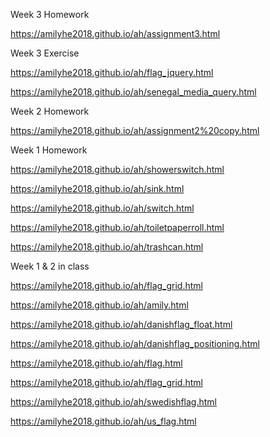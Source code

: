 Week 3 Homework

https://amilyhe2018.github.io/ah/assignment3.html

Week 3 Exercise 

https://amilyhe2018.github.io/ah/flag_jquery.html

https://amilyhe2018.github.io/ah/senegal_media_query.html

Week 2 Homework

https://amilyhe2018.github.io/ah/assignment2%20copy.html

Week 1 Homework 

https://amilyhe2018.github.io/ah/showerswitch.html

https://amilyhe2018.github.io/ah/sink.html

https://amilyhe2018.github.io/ah/switch.html

https://amilyhe2018.github.io/ah/toiletpaperroll.html

https://amilyhe2018.github.io/ah/trashcan.html

Week 1 & 2  in class 

https://amilyhe2018.github.io/ah/flag_grid.html

https://amilyhe2018.github.io/ah/amily.html

https://amilyhe2018.github.io/ah/danishflag_float.html

https://amilyhe2018.github.io/ah/danishflag_positioning.html

https://amilyhe2018.github.io/ah/flag.html

https://amilyhe2018.github.io/ah/flag_grid.html

https://amilyhe2018.github.io/ah/swedishflag.html

https://amilyhe2018.github.io/ah/us_flag.html
